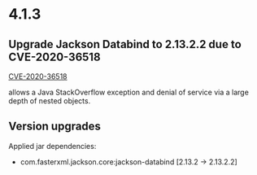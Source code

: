 # 4.1.3

## Upgrade Jackson Databind to 2.13.2.2 due to CVE-2020-36518

[CVE-2020-36518](https://nvd.nist.gov/vuln/detail/CVE-2020-36518)

allows a Java StackOverflow exception and denial of service via a large depth of nested objects.

## Version upgrades

Applied jar dependencies:
- com.fasterxml.jackson.core:jackson-databind [2.13.2 -> 2.13.2.2]

